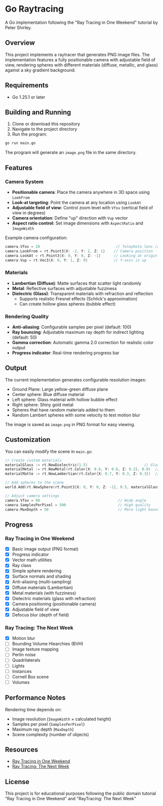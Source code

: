 # Go Raytracing

A Go implementation following the "Ray Tracing in One Weekend" tutorial by Peter Shirley.

## Overview

This project implements a raytracer that generates PNG image files. The implementation features a fully positionable camera with adjustable field of view, rendering spheres with different materials (diffuse, metallic, and glass) against a sky gradient background.

## Requirements

- Go 1.25.1 or later

## Building and Running

1. Clone or download this repository
2. Navigate to the project directory
3. Run the program:

```bash
go run main.go
```

The program will generate an `image.png` file in the same directory.

## Features

### Camera System

- **Positionable camera**: Place the camera anywhere in 3D space using `LookFrom`
- **Look-at targeting**: Point the camera at any location using `LookAt`
- **Adjustable field of view**: Control zoom level with `Vfov` (vertical field of view in degrees)
- **Camera orientation**: Define "up" direction with `Vup` vector
- **Aspect ratio control**: Set image dimensions with `AspectRatio` and `ImageWidth`

Example camera configuration:

```go
camera.Vfov = 20                                   // Telephoto lens (zoomed in)
camera.LookFrom = rt.Point3{X: -2, Y: 2, Z: 1}    // Camera position
camera.LookAt = rt.Point3{X: 0, Y: 0, Z: -1}      // Looking at origin
camera.Vup = rt.Vec3{X: 0, Y: 1, Z: 0}            // Y-axis is up
```

### Materials

- **Lambertian (Diffuse)**: Matte surfaces that scatter light randomly
- **Metal**: Reflective surfaces with adjustable fuzziness
- **Dielectric (Glass)**: Transparent materials with refraction and reflection
  - Supports realistic Fresnel effects (Schlick's approximation)
  - Can create hollow glass spheres (bubble effect)

### Rendering Quality

- **Anti-aliasing**: Configurable samples per pixel (default: 100)
- **Ray bouncing**: Adjustable maximum ray depth for indirect lighting (default: 50)
- **Gamma correction**: Automatic gamma 2.0 correction for realistic color output
- **Progress indicator**: Real-time rendering progress bar

## Output

The current implementation generates configurable resolution images:

- Ground Plane: Large yellow-green diffuse plane
- Center sphere: Blue diffuse material
- Left sphere: Glass material with hollow bubble effect
- Right sphere: Shiny gold metal
- Spheres that have random materials added to them
- Random Lambert spheres with some velocity to test motion blur

The image is saved as `image.png` in PNG format for easy viewing.

## Customization

You can easily modify the scene in `main.go`:

```go
// Create custom materials
materialGlass := rt.NewDielectric(1.5)                          // Glass (refractive index 1.5)
materialMetal := rt.NewMetal(rt.Color{X: 0.8, Y: 0.6, Z: 0.2}, 0.0)  // Shiny gold metal
materialMatte := rt.NewLambertian(rt.Color{X: 0.7, Y: 0.3, Z: 0.3})  // Red matte

// Add spheres to the scene
world.Add(rt.NewSphere(rt.Point3{X: 0, Y: 0, Z: -1}, 0.5, materialGlass))

// Adjust camera settings
camera.Vfov = 90                                    // Wide angle
camera.SamplesPerPixel = 500                        // High quality
camera.MaxDepth = 50                                // More light bounces
```

## Progress

### Ray Tracing in One Weekend

- [x] Basic image output (PNG format)
- [x] Progress indicator
- [x] Vector math utilities
- [x] Ray class
- [x] Simple sphere rendering
- [x] Surface normals and shading
- [x] Anti-aliasing (multi-sampling)
- [x] Diffuse materials (Lambertian)
- [x] Metal materials (with fuzziness)
- [x] Dielectric materials (glass with refraction)
- [x] Camera positioning (positionable camera)
- [x] Adjustable field of view
- [x] Defocus blur (depth of field)

### Ray Tracing: The Next Week

- [x] Motion blur
- [ ] Bounding Volume Hiearchies (BVH) 
- [ ] Image texture mapping
- [ ] Perlin noise
- [ ] Quadrilaterals
- [ ] Lights
- [ ] Instances
- [ ] Cornell Box scene
- [ ] Volumes

## Performance Notes

Rendering time depends on:

- Image resolution (`ImageWidth` × calculated height)
- Samples per pixel (`SamplesPerPixel`)
- Maximum ray depth (`MaxDepth`)
- Scene complexity (number of objects)

## Resources

- [Ray Tracing in One Weekend](https://raytracing.github.io/books/RayTracingInOneWeekend.html)
- [Ray Tracing: The Next Week](https://raytracing.github.io/books/RayTracingTheNextWeek.html)

## License

This project is for educational purposes following the public domain tutorial "Ray Tracing in One Weekend" and "RayTracing: The Next Week"
